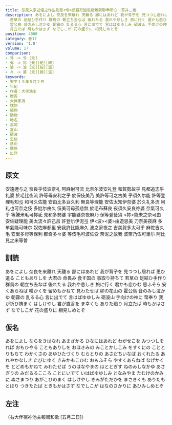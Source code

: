 ```yaml
---
title: 忽見入京述懐之作生別悲<兮>断腸万廻怨緒難禁聊奉所心一首并二絶
description: あをによし 奈良を来離れ 天離る 鄙にはあれど 我が背子を 見つつし居れば 思ひ遣る こともありしを 大君の 命畏み 食す国の 事取り持ちて
  若草の 足結ひ手作り 群鳥の 朝立ち去なば 後れたる 我れや悲しき 旅に行く 君かも恋ひむ 思ふそら 安くあらねば 嘆かくを 留めもかねて 見わたせば 卯の花山の
  霍公鳥 音のみし泣かゆ 朝霧の 乱るる心 言に出でて 言はばゆゆしみ 砺波山 手向けの神に 幣奉り 我が祈ひ祷まく はしけやし 君が直香を ま幸くも ありた廻り
  月立たば 時もかはさず なでしこが 花の盛りに 相見しめとぞ
position: 4008
category: 巻17
version: '1.0'
volume: 17
comparison:
- 号 -> 兮 [元]
- 弥 -> 祢 [元][紀][細]
- 婆 -> 波 [元][細][温]
- 々 -> 婆 [元][細][温]
keywords:
- 天平１９年５月２日
- 年紀
- 作者：大伴池主
- 贈答
- 大伴家持
- 枕詞
- 植物
- 動物
- 地名
- 高岡
- 富山
- 砺波
- 恋情
- 悲別
- 羈旅
- 出発
---
```


## 原文

安遠邇与之 奈良乎伎波奈礼 阿麻射可流 比奈尓波安礼登 和賀勢故乎 見都追志乎礼婆 於毛比夜流 許等母安利之乎 於保伎美乃 美許等可之古美 乎須久尓能 許等登理毛知弖 和可久佐能 安由比多豆久利 無良等理能 安佐太知伊奈婆 於久礼多流 阿礼也可奈之伎 多妣尓由久 伎美可母孤悲無 於毛布蘇良 夜須久安良祢婆 奈氣可久乎 等騰米毛可祢氐 見和多勢婆 宇能婆奈夜麻乃 保等登藝須 <祢>能未之奈可由 安佐疑理能 美太流々許己呂 許登尓伊泥弖 伊<波><婆>由遊思美 刀奈美夜麻 多牟氣能可味尓 奴佐麻都里 安我許比能麻久 波之家夜之 吉美賀多太可乎 麻佐吉久毛 安里多母等保利 都奇多々婆 等伎毛可波佐受 奈泥之故我 波奈乃佐可里尓 阿比見之米等曽

## 訓読

あをによし 奈良を来離れ 天離る 鄙にはあれど 我が背子を 見つつし居れば 思ひ遣る こともありしを 大君の 命畏み 食す国の 事取り持ちて 若草の 足結ひ手作り 群鳥の 朝立ち去なば 後れたる 我れや悲しき 旅に行く 君かも恋ひむ 思ふそら 安くあらねば 嘆かくを 留めもかねて 見わたせば 卯の花山の 霍公鳥 音のみし泣かゆ 朝霧の 乱るる心 言に出でて 言はばゆゆしみ 砺波山 手向けの神に 幣奉り 我が祈ひ祷まく はしけやし 君が直香を ま幸くも ありた廻り 月立たば 時もかはさず なでしこが 花の盛りに 相見しめとぞ

## 仮名

あをによし ならをきはなれ あまざかる ひなにはあれど わがせこを みつつしをれば おもひやる こともありしを おほきみの みことかしこみ をすくにの こととりもちて わかくさの あゆひたづくり むらとりの あさだちいなば おくれたる あれやかなしき たびにゆく きみかもこひむ おもふそら やすくあらねば なげかくを とどめもかねて みわたせば うのはなやまの ほととぎす ねのみしなかゆ あさぎりの みだるるこころ ことにいでて いはばゆゆしみ となみやま たむけのかみに ぬさまつり あがこひのまく はしけやし きみがただかを まさきくも ありたもとほり つきたたば ときもかはさず なでしこが はなのさかりに あひみしめとぞ

## 左注

（右大伴宿祢池主報贈和歌 [五月二日]）

